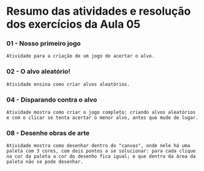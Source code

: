 # Resumo das atividades e resolução dos exercícios da Aula 05 #

### 01 - Nosso primeiro jogo ###
    Atividade para a criação de um jogo de acertar o alvo.


### 02 - O alvo aleatório! ###
    Atividade ensina como criar alvos aleatórios.


### 04 - Disparando contra o alvo ###
    Atividade mostra como criar o jogo completo: criando alvos aleatórios e com o clicar se tenta acertar o menor alvo, antes que mude de lugar.


### 08 - Desenhe obras de arte ###
    Atividade mostra como desenhar dentro do "canvas", onde nele há uma paleta com 3 cores, com dois pontos a se solucionar: para cada clique na cor da paleta a cor do desenho fica igual; e que dentro da área da paleta não se pode desenhar.